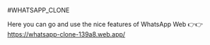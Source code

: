 #WHATSAPP_CLONE

Here you can go and use the nice features of WhatsApp Web 👉👉 https://whatsapp-clone-139a8.web.app/

